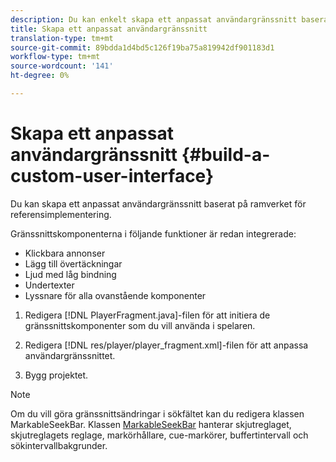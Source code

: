 ```yaml
---
description: Du kan enkelt skapa ett anpassat användargränssnitt baserat på ramverket för referensimplementering.
title: Skapa ett anpassat användargränssnitt
translation-type: tm+mt
source-git-commit: 89bdda1d4bd5c126f19ba75a819942df901183d1
workflow-type: tm+mt
source-wordcount: '141'
ht-degree: 0%

---
```



# Skapa ett anpassat användargränssnitt {#build-a-custom-user-interface}

Du kan skapa ett anpassat användargränssnitt baserat på ramverket för referensimplementering.

Gränssnittskomponenterna i följande funktioner är redan integrerade:

* Klickbara annonser
* Lägg till övertäckningar
* Ljud med låg bindning
* Undertexter
* Lyssnare för alla ovanstående komponenter

1. Redigera [!DNL PlayerFragment.java]-filen för att initiera de gränssnittskomponenter som du vill använda i spelaren.

1. Redigera [!DNL res/player/player_fragment.xml]-filen för att anpassa användargränssnittet.
1. Bygg projektet.

>[!NOTE]
>
>Om du vill göra gränssnittsändringar i sökfältet kan du redigera klassen MarkableSeekBar. Klassen [MarkableSeekBar](https://help.adobe.com/en_US/primetime/api/reference_implementation/android/javadoc/com/adobe/primetime/reference/ui/player/MarkableSeekBar.html) hanterar skjutreglaget, skjutreglagets reglage, markörhållare, cue-markörer, buffertintervall och sökintervallbakgrunder.
